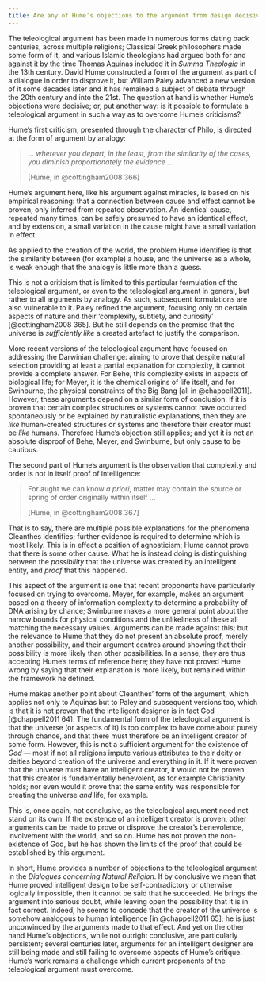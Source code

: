 ```yaml
---
title: Are any of Hume’s objections to the argument from design decisive?
---
```


The teleological argument has been made in numerous forms dating back centuries, across multiple religions; Classical Greek philosophers made some form of it, and various Islamic theologians had argued both for and against it by the time Thomas Aquinas included it in _Summa Theologia_ in the 13th century. David Hume constructed a form of the argument as part of a dialogue in order to disprove it, but William Paley advanced a new version of it some decades later and it has remained a subject of debate through the 20th century and into the 21st. The question at hand is whether Hume’s objections were decisive; or, put another way: is it possible to formulate a teleological argument in such a way as to overcome Hume’s criticisms?

Hume’s first criticism, presented through the character of Philo, is directed at the form of argument by analogy:

> _… wherever you depart, in the least, from the similarity of the cases, you diminish proportionately the evidence …_
>  
> [Hume, in @cottingham2008 366]

Hume’s argument here, like his argument against miracles, is based on his empirical reasoning: that a connection between cause and effect cannot be proven, only inferred from repeated observation. An identical cause, repeated many times, can be safely presumed to have an identical effect, and by extension, a small variation in the cause might have a small variation in effect.

As applied to the creation of the world, the problem Hume identifies is that the similarity between (for example) a house, and the universe as a whole, is weak enough that the analogy is little more than a guess.

This is not a criticism that is limited to this particular formulation of the teleological argument, or even to the teleological argument in general, but rather to all arguments by analogy. As such, subsequent formulations are also vulnerable to it. Paley refined the argument, focusing only on certain aspects of nature and their ‘complexity, subtlety, and curiosity’ [@cottingham2008 365]. But he still depends on the premise that the universe is *sufficiently like* a created artefact to justify the comparison.

More recent versions of the teleological argument have focused on addressing the Darwinian challenge: aiming to prove that despite natural selection providing at least a partial explanation for complexity, it cannot provide a complete answer. For Behe, this complexity exists in aspects of biological life;  for Meyer, it is the chemical origins of life itself, and for Swinburne, the physical constraints of the Big Bang [all in @chappell2011]. However, these arguments depend on a similar form of conclusion: if it is proven that certain complex structures or systems cannot have occurred spontaneously or be explained by naturalistic explanations, then they are *like* human-created structures or systems and therefore their creator must be *like* humans. Therefore Hume’s objection still applies; and yet it is not an absolute disproof of Behe, Meyer, and Swinburne, but only cause to be cautious.

The second part of Hume’s argument is the observation that complexity and order is not in itself proof of intelligence:

> For aught we can know *a priori*, matter may contain the source or spring of order originally within itself …
>  
> [Hume, in @cottingham2008 367]

That is to say, there are multiple possible explanations for the phenomena Cleanthes identifies; further evidence is required to determine which is most likely. This is in effect a position of agnosticism; Hume cannot prove that there is some other cause. What he is instead doing is distinguishing between the *possibility* that the universe was created by an intelligent entity, and *proof* that this happened.

This aspect of the argument is one that recent proponents have particularly focused on trying to overcome. Meyer, for example, makes an argument based on a theory of information complexity to determine a probability of DNA arising by chance; Swinburne makes a more general point about the narrow bounds for physical conditions and the unlikeliness of these all matching the necessary values. Arguments can be made against this; but the relevance to Hume that they do not present an absolute proof, merely another possibility, and their argument centres around showing that their possibility is more likely than other possibilities. In a sense, they are thus accepting Hume’s terms of reference here; they have not proved Hume wrong by saying that their explanation is more likely, but remained within the framework he defined.

Hume makes another point about Cleanthes’ form of the argument, which applies not only to Aquinas but to Paley and subsequent versions too, which is that it is not proven that the intelligent designer is in fact God [@chappell2011 64]. The fundamental form of the teleological argument is that the universe (or aspects of it) is too complex to have come about purely through chance, and that there must therefore be an intelligent creator of some form. However, this is not a sufficient argument for the existence of *God* — most if not all religions impute various attributes to their deity or deities beyond creation of the universe and everything in it. If it were proven that the universe must have an intelligent creator, it would not be proven that this creator is fundamentally benevolent, as for example Christianity holds; nor even would it prove that the same entity was responsible for creating the universe *and* life, for example.

This is, once again, not conclusive, as the teleological argument need not stand on its own. If the existence of an intelligent creator is proven, other arguments can be made to prove or disprove the creator’s benevolence, involvement with the world, and so on. Hume has not proven the non-existence of God, but he has shown the limits of the proof that could be established by this argument.

In short, Hume provides a number of objections to the teleological argument in the *Dialogues concerning Natural Religion*. If by conclusive we mean that Hume proved intelligent design to be self-contradictory or otherwise logically impossible, then it cannot be said that he succeeded. He brings the argument into serious doubt, while leaving open the possibility that it is in fact correct. Indeed, he seems to concede that the creator of the universe is somehow analogous to human intelligence [in @chappell2011 65]; he is just unconvinced by the arguments made to that effect. And yet on the other hand Hume’s objections, while not outright conclusive, are particularly persistent; several centuries later, arguments for an intelligent designer are still being made and still failing to overcome aspects of Hume’s critique. Hume’s work remains a challenge which current proponents of the teleological argument must overcome.